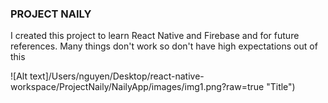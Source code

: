 ### PROJECT NAILY

I created this project to learn React Native and Firebase and for future references. Many things don't work so don't have high expectations out of this 

![Alt text]/Users/nguyen/Desktop/react-native-workspace/ProjectNaily/NailyApp/images/img1.png?raw=true "Title")
